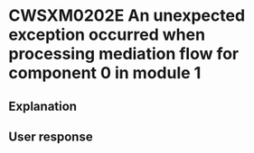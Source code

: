 # CWSXM0202E An unexpected exception occurred when processing mediation flow for component 0 in module 1

## Explanation

## User response